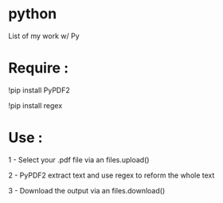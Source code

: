 # python
List of my work w/ Py


# Require : 
!pip install PyPDF2

!pip install regex

# Use : 

1 - Select your .pdf file via an files.upload()

2 - PyPDF2 extract text and use regex to reform the whole text

3 - Download the output via an files.download()
